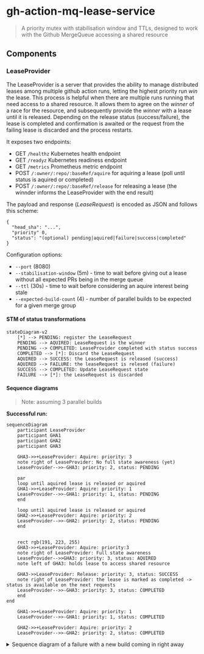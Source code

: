 # gh-action-mq-lease-service
> A priority mutex with stabilisation window and TTLs, designed to work with the Github MergeQueue accessing a shared resource

## Components

### LeaseProvider
The LeaseProvider is a server that provides the ability to manage distributed leases among multiple github action runs, letting the highest priority run _win_ the lease. This process is helpful when there are multiple runs running that need access to a shared resource. It allows them to agree on the _winner_ of a race for the resource, and subsequently provide the _winner_ with a lease until it is released.
Depending on the release status (success/failure), the lease is completed and confirmation is awaited or the request from the failing lease is discarded and the process restarts.

It exposes two endpoints:
- GET `/healthz` Kubernetes health endpoint
- GET `/readyz` Kubernetes readiness endpoint
- GET `/metrics` Prometheus metric endpoint
- POST `/:owner/:repo/:baseRef/aquire` for aquiring a lease (poll until status is aquired or completed)
- POST `/:owner/:repo/:baseRef/release` for releasing a lease (the winnder informs the LeaseProvider with the end result)

The payload and response (_LeaseRequest_) is encoded as JSON and follows this scheme:
```jsonnet
{
  "head_sha": "...",
  "priority" 0,
  "status": "(optional) pending|aquired|failure|success|completed"
}
```

Configuration options:
- `--port` (8080)
- `--stabilisation-window` (5m) - time to wait before giving out a lease without all expected PRs being in the merge queue
- `--ttl` (30s) - time to wait before considering an aquire interest being stale
- `--expected-build-count` (4) - number of parallel builds to be expected for a given merge group

#### STM of status transformations
```mermaid
stateDiagram-v2
    [*] --> PENDING: register the LeaseRequest
    PENDING --> AQUIRED: LeaseRequest is the winner
    PENDING --> COMPLETED: LeaseProvider completed with status success
    COMPLETED --> [*]: Discard the LeaseRequest
    AQUIRED --> SUCCESS: the LeaseRequest is released (success)
    AQUIRED --> FAILURE: the leaseRequest is relesed (failure)
    SUCCESS --> COMPLETED: Update LeaseRequest state
    FAILURE --> [*]: the LeaseRequest is discarded
```

#### Sequence diagrams
> Note: assuming 3 parallel builds

**Successful run:**
```mermaid
sequenceDiagram
    participant LeaseProvider
    participant GHA1
    participant GHA2
    participant GHA3

    GHA3->>+LeaseProvider: Aquire: priority: 3 
    note right of LeaseProvider: No full state awareness (yet)
    LeaseProvider-->>-GHA3: priority: 2, status: PENDING
    
    par
    loop until aquired lease is released or aquired
    GHA1->>+LeaseProvider: Aquire: priority: 1
    LeaseProvider-->>-GHA1: priority: 1, status: PENDING
    end
    
    loop until aquired lease is released or aquired
    GHA2->>+LeaseProvider: Aquire: priority: 2
    LeaseProvider-->>-GHA2: priority: 2, status: PENDING
    end
    

    rect rgb(191, 223, 255)
    GHA3->>+LeaseProvider: Aquire: priority:3 
    note right of LeaseProvider: Full state awareness 
    LeaseProvider-->>GHA3: priority: 3, status: AQUIRED
    note left of GHA3: holds lease to access shared resource

    GHA3->>LeaseProvider: Release: priority: 3, status: SUCCESS
    note right of LeaseProvider: the lease is marked as completed -> status is available on the next requests
    LeaseProvider-->>-GHA3: priority: 3, status: COMPLETED
    end
end
    
    GHA1->>+LeaseProvider: Aquire: priority: 1
    LeaseProvider-->>-GHA1: priority: 1, status: COMPLETED

    GHA2->>+LeaseProvider: Aquire: priority: 2
    LeaseProvider-->>-GHA2: priority: 2, status: COMPLETED

```

<details><summary>Sequence diagram of a failure with a new build coming in right away</summary>

> :warning: I see a potential conflict here. It could be that GHA1 or GHA2 causes the failure of GHA3, we might not want to accept new LeaseRequests but handle priority across remaining ones

> Note: Expecting full status of 3 parallel builds and a new build immediately starting after the last one failed (GHA3). Also, this sequence diagram does not cover any parallel calls from github actions.

```mermaid
sequenceDiagram
    participant LeaseProvider
    participant GHA1
    participant GHA2
    participant GHA3
    participant GHA_NEXT

    
    GHA1->>+LeaseProvider: Aquire: priority: 1
    LeaseProvider-->>-GHA1: priority: 1, status: PENDING
    GHA2->>+LeaseProvider: Aquire: priority: 2
    LeaseProvider-->>-GHA2: priority: 2, status: PENDING

    rect rgb(255, 200, 200)
    GHA3->>+LeaseProvider: Aquire: priority:3 
    note right of LeaseProvider: Full state awareness 
    LeaseProvider-->>GHA3: priority: 3, status: AQUIRED
    note left of GHA3: holds lease to access shared resource

    GHA3->>LeaseProvider: Release: priority: 3, status: FAILURE
    note right of LeaseProvider: the lease is removed since it failed
    LeaseProvider-->>-GHA3: priority: 3, status: FAILURE
    end

    note right of GHA1: Assuming not sufficient time has passed for stabilize window
    GHA1->>+LeaseProvider: Aquire: priority: 1
    LeaseProvider-->>-GHA1: priority: 1, status: PENDING
    GHA2->>+LeaseProvider: Aquire: priority: 2
    LeaseProvider-->>-GHA2: priority: 2, status: PENDING

    rect rgb(200, 255,200)
    note over GHA_NEXT: New GHA run started by GH merge queue after GHA3 failed
    GHA_NEXT->>+LeaseProvider: Aquire: priority:3 
    note right of LeaseProvider: Full state awareness 
    LeaseProvider-->>GHA_NEXT: priority: 3, status: AQUIRED
    note left of GHA_NEXT: holds lease to access shared resource

    GHA_NEXT->>LeaseProvider: Release: priority: 3, status: SUCCESS
    note right of LeaseProvider: the lease is marked as completed -> status is available on the next requests
    LeaseProvider-->>-GHA_NEXT: priority: 3, status: COMPLETED
    end

    GHA1->>+LeaseProvider: Aquire: priority: 1
    LeaseProvider-->>-GHA1: priority: 1, status: COMPLETED
    GHA2->>+LeaseProvider: Aquire: priority: 2
    LeaseProvider-->>-GHA2: priority: 2, status: COMPLETED
```
</detail>

<details><summary>Sequence Diagram of a failure and passing the lease to the next LeaseReqeust without a new contendor</summary>

```mermaid
sequenceDiagram
    participant LeaseProvider
    participant GHA1
    participant GHA2
    participant GHA3

    
    GHA1->>+LeaseProvider: Aquire: priority: 1
    LeaseProvider-->>-GHA1: priority: 1, status: PENDING
    GHA2->>+LeaseProvider: Aquire: priority: 2
    LeaseProvider-->>-GHA2: priority: 2, status: PENDING

    rect rgb(255, 200, 200)
    GHA3->>+LeaseProvider: Aquire: priority:3 
    note right of LeaseProvider: Full state awareness 
    LeaseProvider-->>GHA3: priority: 3, status: AQUIRED
    note left of GHA3: holds lease to access shared resource

    GHA3->>LeaseProvider: Release: priority: 3, status: FAILURE
    note right of LeaseProvider: the lease is removed since it failed
    LeaseProvider-->>-GHA3: priority: 3, status: FAILURE
    end

    note right of GHA1: Assuming sufficient time has passed for stabilize window

    rect rgb(200, 255,200)

    GHA2->>+LeaseProvider: Aquire: priority: 2
    note right of LeaseProvider: Full state awareness 
    LeaseProvider-->>GHA2: priority: 2, status: AQUIRED
    note left of GHA2: holds lease to access shared resource

    GHA2->>LeaseProvider: Release: priority: 2, status: SUCCESS
    note right of LeaseProvider: the lease is marked as completed -> status is available on the next requests
    LeaseProvider-->>-GHA2: priority: 2, status: COMPLETED
    end

    GHA1->>+LeaseProvider: Aquire: priority: 1
    LeaseProvider-->>-GHA1: priority: 1, status: COMPLETED
```
</detail>

### GithubAction
> :warning: WIP
The GithubAction component of this repo interacts with the LeaseProvider and determines the priority of each run based on the commits ahead of the baseRef.